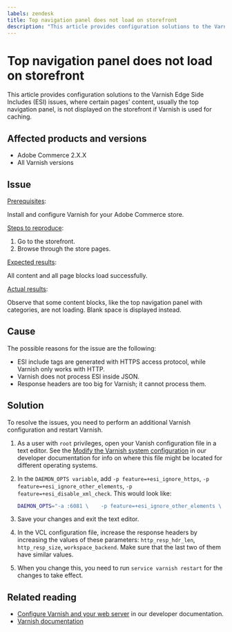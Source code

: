 ```yaml
---
labels: zendesk
title: Top navigation panel does not load on storefront
description: "This article provides configuration solutions to the Varnish Edge Side Includes (ESI) issues, where certain pages' content, usually the top navigation panel, is not displayed on the storefront if Varnish is used for caching."
---
```


# Top navigation panel does not load on storefront

This article provides configuration solutions to the Varnish Edge Side Includes (ESI) issues, where certain pages' content, usually the top navigation panel, is not displayed on the storefront if Varnish is used for caching.

## Affected products and versions

* Adobe Commerce 2.X.X
* All Varnish versions

## Issue

<u>Prerequisites</u>:

Install and configure Varnish for your Adobe Commerce store.

<u>Steps to reproduce</u>:

1. Go to the storefront.
1. Browse through the store pages.

<u>Expected results</u>:

All content and all page blocks load successfully.

<u>Actual results</u>:

Observe that some content blocks, like the top navigation panel with categories, are not loading. Blank space is displayed instead.

## Cause

The possible reasons for the issue are the following:

* ESI include tags are generated with HTTPS access protocol, while Varnish only works with HTTP.
* Varnish does not process ESI inside JSON.
* Response headers are too big for Varnish; it cannot process them.

## Solution

To resolve the issues, you need to perform an additional Varnish configuration and restart Varnish.

1. As a user with `root` privileges, open your Vanish configuration file in a text editor. See the [Modify the Varnish system configuration](https://devdocs.magento.com/guides/v2.3/config-guide/varnish/config-varnish-configure.html#config-varnish-config-sysvcl) in our developer documentation for info on where this file might be located for different operating systems.
1. In the `DAEMON_OPTS variable`, add `-p feature=+esi_ignore_https`, `-p  feature=+esi_ignore_other_elements`, `-p  feature=+esi_disable_xml_check`. This would look like:

    ```bash
    DAEMON_OPTS="-a :6081 \    -p feature=+esi_ignore_other_elements \    -p feature=+esi_disable_xml_check \    -p feature=+esi_ignore_https \    -T localhost:6082 \    -f /etc/varnish/default.vcl \    -S /etc/varnish/secret \    -s malloc,256m"
    ```

1. Save your changes and exit the text editor.
1. In the VCL configuration file, increase the response headers by increasing the values of these parameters: `http_resp_hdr_len`, `http_resp_size`, `workspace_backend`. Make sure that the last two of them have similar values.
1. When you change this, you need to run `service varnish restart` for the changes to take effect.

## Related reading

* [Configure Varnish and your web server](https://devdocs.magento.com/guides/v2.3/config-guide/varnish/config-varnish-configure.html#config-varnish-config-sysvcl) in our developer documentation.
* [Varnish documentation](https://varnish-cache.org/docs/5.1/reference/index.html)